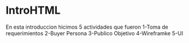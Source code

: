 # IntroHTML
En esta introduccion hicimos 5 actividades que fueron 
1-Toma de requerimientos
2-Buyer Persona
3-Publico Objetivo
4-Wireframke 
5-UI
